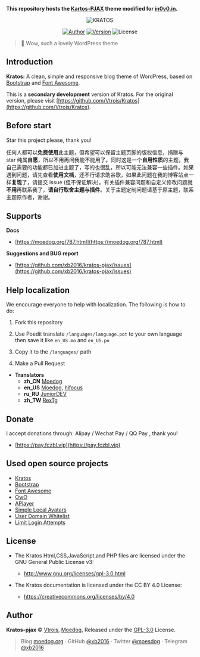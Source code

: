 **This repository hosts the [Kartos-PJAX](https://github.com/xb2016/kratos-pjax/) theme modified for [in0v0.in](https://in0v0.in/).**

<p align="center">
<img src="https://img.moedog.org/images/2019/08/21/kratos1.jpg" alt="KRATOS"/>
</p>
<p align="center">
<a href="https://moedog.org"><img alt="Author" src="https://img.shields.io/badge/Author-Moedog-red.svg?style=flat-square"/></a>
<a href="https://github.com/xb2016/kratos-pjax/releases"><img alt="Version" src="https://img.shields.io/github/release/xb2016/kratos-pjax.svg?style=flat-square"/></a>
<img alt="License" src="https://img.shields.io/github/license/xb2016/kratos-pjax.svg?style=flat-square"/>
</p>


 > :icecream: Wow, such a lovely WordPress theme

## Introduction

**Kratos:** A clean, simple and responsive blog theme of WordPress, based on [Bootstrap](https://github.com/twbs/bootstrap) and [Font Awesome](https://github.com/FortAwesome/Font-Awesome).

This is a **secondary development** version of Kratos. For the original version, please visit [https://github.com/Vtrois/Kratos](https://github.com/Vtrois/Kratos).

## Before start

Star this project please, thank you!

任何人都可以**免费使用**此主题，但希望可以保留主题页脚的版权信息，捐赠与 star 纯属**自愿**，所以不用再问我能不能用了。同时这是一个**自用性质**的主题，我自己需要的功能都已加进主题了，写的也很乱，所以可能无法兼容一些插件。如果遇到问题，请先查看**使用文档**，还不行请求助谷歌，如果此问题在我的博客站点一样**复现**了，请提交 issue (但不保证解决)。有关插件兼容问题和自定义修改问题就**不用**再联系我了，**请自行取舍主题与插件**。关于主题定制问题请基于原主题，联系主题原作者，谢谢。

## Supports

**Docs**
- [https://moedog.org/787.html](https://moedog.org/787.html)

**Suggestions and BUG report**
- [https://github.com/xb2016/kratos-pjax/issues](https://github.com/xb2016/kratos-pjax/issues)

## Help localization

We encourage everyone to help with localization. The following is how to do:

1. Fork this repository

2. Use Poedit translate ````/languages/language.pot```` to your own language then save it like ````en_US.mo```` and ````en_US.po````

3. Copy it to the ````/languages/```` path

4. Make a Pull Request

- **Translators**
  - **zh_CN** [Moedog](https://github.com/xb2016)
  - **en_US** [Moedog](https://github.com/xb2016), [hifocus](https://github.com/hifocus)
  - **ru_RU** [JuniorDEV](https://github.com/jun-dev)
  - **zh_TW** [RexTg](https://github.com/rexx0520)

## Donate

I accept donations through: Alipay / Wechat Pay / QQ Pay , thank you!

- [https://pay.fczbl.vip](https://pay.fczbl.vip)

## Used open source projects

- [Kratos](https://github.com/Vtrois/Kratos)
- [Bootstrap](https://github.com/twbs/bootstrap)
- [Font Awesome](https://github.com/FortAwesome/Font-Awesome)
- [OwO](https://github.com/diygod/owo)
- [APlayer](https://github.com/MoePlayer/APlayer)
- [Simple Local Avatars](https://wordpress.org/plugins/simple-local-avatars/)
- [User Domain Whitelist](https://wordpress.org/plugins/user-domain-whitelist/)
- [Limit Login Attempts](https://wordpress.org/plugins/WP-UserAgent/)

## License

- The Kratos Html,CSS,JavaScript,and PHP files are licensed under the GNU General Public License v3:
  - http://www.gnu.org/licenses/gpl-3.0.html

- The Kratos documentation is licensed under the CC BY 4.0 License:
  - https://creativecommons.org/licenses/by/4.0

## Author

**Kratos-pjax** © [Vtrois](https://github.com/Vtrois), [Moedog](https://github.com/xb2016), Released under the [GPL-3.0](./LICENSE) License.<br>

> Blog [moedog.org](https://moedog.org) · GitHub [@xb2016](https://github.com/xb2016) · Twitter [@moesdog](https://twitter.com/moesdog) · Telegram [@xb2016](https://t.me/xb2016)
